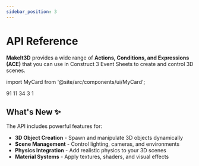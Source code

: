 ```yaml
---
sidebar_position: 3
---
```


# API Reference

**MakeIt3D** provides a wide range of **Actions, Conditions, and Expressions (ACE)** 
that you can use in Construct 3 Event Sheets to create and control 3D scenes.

import MyCard from '@site/src/components/ui/MyCard';

<div style={{
  display: 'grid',
  gridTemplateColumns: 'repeat(auto-fit, minmax(280px, 1fr))',
  gap: '2rem',
  padding: '2rem 0',
  marginTop: '2rem'
}}>
  <MyCard title="Actions" variant="actions" subtitle="Available Methods" href="/docs/aces/actions">
    91
  </MyCard>

  <MyCard title="Conditions" variant="conditions" subtitle="Logic Checks" href="/docs/aces/conditions">
    11
  </MyCard>

  <MyCard title="Expressions" variant="expressions" subtitle="Data Getters" href="/docs/aces/expressions">
    34
  </MyCard>

  <MyCard title="Plugin Properties" variant="properties" subtitle="Properties" href="/docs/aces/properties">
    3
  </MyCard>

  <MyCard title="Scripting API" variant="dependency" subtitle="scripting interface" href="/docs/aces/scripting">
    1
  </MyCard>


</div>

## What's New ✨

The API includes powerful features for:
- **3D Object Creation** - Spawn and manipulate 3D objects dynamically
- **Scene Management** - Control lighting, cameras, and environments  
- **Physics Integration** - Add realistic physics to your 3D scenes
- **Material Systems** - Apply textures, shaders, and visual effects